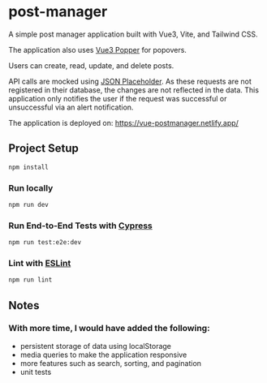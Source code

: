 # post-manager

A simple post manager application built with Vue3, Vite, and Tailwind CSS.

The application also uses [Vue3 Popper](https://valgeirb.github.io/vue3-popper/) for popovers.

Users can create, read, update, and delete posts.

API calls are mocked using [JSON Placeholder](https://jsonplaceholder.typicode.com/). As these requests are not registered in their database, the changes are not reflected in the data. This application only notifies the user if the request was successful or unsuccessful via an alert notification.

The application is deployed on: https://vue-postmanager.netlify.app/

## Project Setup

```sh
npm install
```

### Run locally

```sh
npm run dev
```

### Run End-to-End Tests with [Cypress](https://www.cypress.io/)

```sh
npm run test:e2e:dev
```

### Lint with [ESLint](https://eslint.org/)

```sh
npm run lint
```
## Notes

### With more time, I would have added the following:
- persistent storage of data using localStorage
- media queries to make the application responsive
- more features such as search, sorting, and pagination
- unit tests
